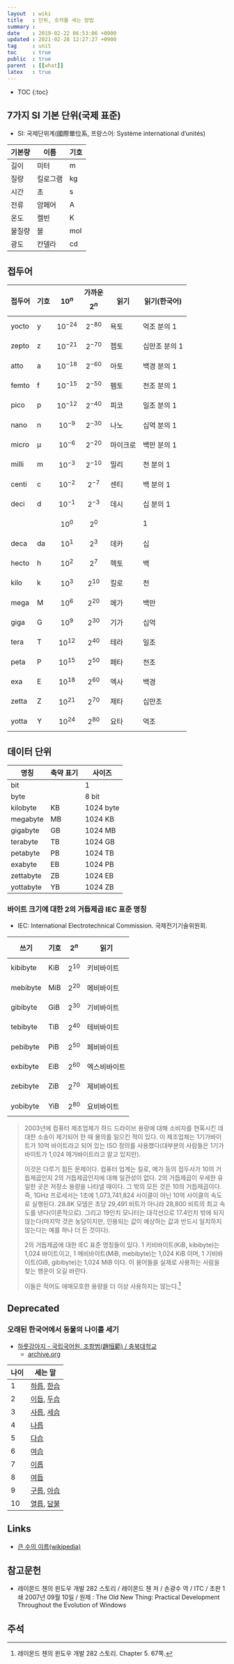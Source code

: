 ```yaml
---
layout  : wiki
title   : 단위, 숫자를 세는 방법
summary : 
date    : 2019-02-22 06:53:06 +0900
updated : 2021-02-28 12:27:27 +0900
tag     : unit
toc     : true
public  : true
parent  : [[what]]
latex   : true
---
```

* TOC
{:toc}

## 7가지 SI 기본 단위(국제 표준)

- SI: 국제단위계(國際單位系, 프랑스어: Système international d’unités)

| 기본량 | 이름     | 기호 |
|--------|----------|------|
| 길이   | 미터     | m    |
| 질량   | 킬로그램 | kg   |
| 시간   | 초       | s    |
| 전류   | 암페어   | A    |
| 온도   | 켈빈     | K    |
| 물질량 | 몰       | mol  |
| 광도   | 칸델라   | cd   |


## 접두어

| 접두어 | 기호 | $$10^n$$     | 가까운 $$2^n$$ | 읽기     | 읽기(한국어)  |
|--------|------|--------------|----------------|----------|---------------|
| yocto  | y    | $$10^{-24}$$ | $$2^{-80}$$    | 욕토     | 억조 분의 1   |
| zepto  | z    | $$10^{-21}$$ | $$2^{-70}$$    | 젭토     | 십만조 분의 1 |
| atto   | a    | $$10^{-18}$$ | $$2^{-60}$$    | 아토     | 백경 분의 1   |
| femto  | f    | $$10^{-15}$$ | $$2^{-50}$$    | 펨토     | 천조 분의 1   |
| pico   | p    | $$10^{-12}$$ | $$2^{-40}$$    | 피코     | 일조 분의 1   |
| nano   | n    | $$10^{-9}$$  | $$2^{-30}$$    | 나노     | 십억 분의 1   |
| micro  | µ    | $$10^{-6}$$  | $$2^{-20}$$    | 마이크로 | 백만 분의 1   |
| milli  | m    | $$10^{-3}$$  | $$2^{-10}$$    | 밀리     | 천 분의 1     |
| centi  | c    | $$10^{-2}$$  | $$2^{-7}$$     | 센티     | 백 분의 1     |
| deci   | d    | $$10^{-1}$$  | $$2^{-3}$$     | 데시     | 십 분의 1     |
|        |      | $$10^{0}$$   | $$2^{0}$$      |          | 1             |
| deca   | da   | $$10^{1}$$   | $$2^{3}$$      | 데카     | 십            |
| hecto  | h    | $$10^{2}$$   | $$2^{7}$$      | 헥토     | 백            |
| kilo   | k    | $$10^{3}$$   | $$2^{10}$$     | 킬로     | 천            |
| mega   | M    | $$10^{6}$$   | $$2^{20}$$     | 메가     | 백만          |
| giga   | G    | $$10^{9}$$   | $$2^{30}$$     | 기가     | 십억          |
| tera   | T    | $$10^{12}$$  | $$2^{40}$$     | 테라     | 일조          |
| peta   | P    | $$10^{15}$$  | $$2^{50}$$     | 페타     | 천조          |
| exa    | E    | $$10^{18}$$  | $$2^{60}$$     | 엑사     | 백경          |
| zetta  | Z    | $$10^{21}$$  | $$2^{70}$$     | 제타     | 십만조        |
| yotta  | Y    | $$10^{24}$$  | $$2^{80}$$     | 요타     | 억조          |

## 데이터 단위

| 명칭      | 축약 표기 | 사이즈    |
|-----------|-----------|-----------|
| bit       |           | 1         |
| byte      |           | 8 bit     |
| kilobyte  | KB        | 1024 byte |
| megabyte  | MB        | 1024 KB   |
| gigabyte  | GB        | 1024 MB   |
| terabyte  | TB        | 1024 GB   |
| petabyte  | PB        | 1024 TB   |
| exabyte   | EB        | 1024 PB   |
| zettabyte | ZB        | 1024 EB   |
| yottabyte | YB        | 1024 ZB   |

### 바이트 크기에 대한 2의 거듭제곱 IEC 표준 명칭

- IEC: International Electrotechnical Commission. 국제전기기술위원회.

| 쓰기     | 기호 | $$2^n$$    | 읽기         |
|----------|------|------------|--------------|
| kibibyte | KiB  | $$2^{10}$$ | 키비바이트   |
| mebibyte | MiB  | $$2^{20}$$ | 메비바이트   |
| gibibyte | GiB  | $$2^{30}$$ | 기비바이트   |
| tebibyte | TiB  | $$2^{40}$$ | 테비바이트   |
| pebibyte | PiB  | $$2^{50}$$ | 페비바이트   |
| exbibyte | EiB  | $$2^{60}$$ | 엑스비바이트 |
| zebibyte | ZiB  | $$2^{70}$$ | 제비바이트   |
| yobibyte | YiB  | $$2^{80}$$ | 요비바이트   |

> 2003년에 컴퓨터 제조업체가 하드 드라이브 용량에 대해 소비자를 현혹시킨 데 대한 소송이 제기되어 한 때 물의를 일으킨 적이 있다. 이 제조업체는 1기가바이트가 10억 바이트라고 되어 있는 ISO 정의를 사용했다(대부분의 사람들은 1기가바이트가 1,024 메가바이트라고 알고 있지만).
>
> 이것은 다루기 힘든 문제이다. 컴퓨터 업계는 킬로, 메가 등의 접두사가 10의 거듭제곱인지 2의 거듭제곱인지에 대해 일관성이 없다. 2의 거듭제곱이 우세한 유일한 곳은 저장소 용량을 나타낼 때이다. 그 밖의 모든 것은 10의 거듭제곱이다. 즉, 1GHz 프로세서는 1초에 1,073,741,824 사이클이 아닌 10억 사이클의 속도로 실행된다. 28.8K 모뎀은 초당 29,491 비트가 아니라 28,800 비트의 최고 속도를 낸다(이론적으로). 그리고 19인치 모니터는 대각선으로 17.4인치 밖에 되지 않는다(마지막 것은 농담이지만, 인용되는 값이 예상하는 값과 반드시 일치하지 않는다는 예를 하나 더 든 것이다).
>
> 2의 거듭제곱에 대한 IEC 표준 명칭들이 있다. 1 키비바이트(KiB, kibibyte)는 1,024 바이트이고, 1 메비바이트(MiB, mebibyte)는 1,024 KiB 이며, 1 기비바이트(GiB, gibibyte)는 1,024 MiB 이다. 이 용어들을 실제로 사용하는 사람을 찾는 행운이 오길 바란다.
>
> 이들은 적어도 애매모호한 용량을 더 이상 사용하지는 않는다.[^raymond-67]

## Deprecated
### 오래된 한국어에서 동물의 나이를 세기

- [하룻강아지 - 국립국어원, 조항범(趙恒範) / 충북대학교]( https://www.korean.go.kr/nkview/nknews/199911/16_3.htm )
    - [archive.org]( https://web.archive.org/web/20181018091322/https://www.korean.go.kr/nkview/nknews/199911/16_3.htm )

| 나이 | 세는 말                                                                                                                                  |
|------|------------------------------------------------------------------------------------------------------------------------------------------|
| 1    | [하릅]( https://ko.dict.naver.com/small_detail.nhn?docid=41298500 ), [한습]( https://ko.dict.naver.com/small_detail.nhn?docid=41541900 ) |
| 2    | [이듭]( https://ko.dict.naver.com/small_detail.nhn?docid=30396000 ), [두습]( https://ko.dict.naver.com/small_detail.nhn?docid=10590600 ) |
| 3    | [사릅]( https://ko.dict.naver.com/small_detail.nhn?docid=19154300 ), [세습]( https://ko.dict.naver.com/small_detail.nhn?docid=21588800 ) |
| 4    | [나릅]( https://ko.dict.naver.com/small_detail.nhn?docid=6611600 )                                                                       |
| 5    | [다습]( https://ko.dict.naver.com/small_detail.nhn?docid=8431700 )                                                                       |
| 6    | [여습]( https://ko.dict.naver.com/small_detail.nhn?docid=26646000 )                                                                      |
| 7    | [이롭]( https://ko.dict.naver.com/small_detail.nhn?docid=30418600 )                                                                      |
| 8    | [여듭]( https://ko.dict.naver.com/small_detail.nhn?docid=26592100 )                                                                      |
| 9    | [구릅]( https://ko.dict.naver.com/small_detail.nhn?docid=4154600 ), [아습]( https://ko.dict.naver.com/small_detail.nhn?docid=24781900 )  |
| 10   | [열릅]( https://ko.dict.naver.com/small_detail.nhn?docid=27068500 ), [담불]( https://ko.dict.naver.com/small_detail.nhn?docid=8849300 )  |


## Links

* [큰 수의 이름(wikipedia)](https://ko.wikipedia.org/wiki/%ED%81%B0_%EC%88%98%EC%9D%98_%EC%9D%B4%EB%A6%84 )

## 참고문헌

- 레이몬드 첸의 윈도우 개발 282 스토리 / 레이몬드 첸 저 / 손광수 역 / ITC / 초판 1쇄 2007년 09월 10일 / 원제 : The Old New Thing: Practical Development Throughout the Evolution of Windows

## 주석

[^si]: international system of units
[^raymond-67]: 레이몬드 첸의 윈도우 개발 282 스토리. Chapter 5. 67쪽.

